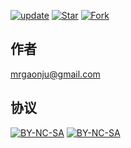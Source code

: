 

[![update][update-image]][branch-commit-url]
[![Star][star-image]][project-url]
[![Fork][fork-image]][project-url]

## 作者

mrgaonju@gmail.com

## 协议

[![BY-NC-SA][license-MIT-image]][license-MIT-url]
[![BY-NC-SA][license-BY-NC-SA-image]][license-BY-NC-SA-url]


[update-image]: https://img.shields.io/github/last-commit/wefashe/wenfsblog.svg?style=flat-square&label=update
[star-image]: https://img.shields.io/github/stars/wefashe/wenfsblog.svg?style=social&label=Star
[fork-image]: https://img.shields.io/github/forks/wefashe/wenfsblog.svg?style=social&label=Fork
[license-MIT-image]:https://img.shields.io/github/license/wefashe/wenfsblog.svg
[license-BY-NC-SA-image]:https://img.shields.io/badge/license-CC%20BY--NC--SA-green.svg?style=flat-square 


[project-url]:https://github.com/wefashe/wenfsblog
[branch-commit-url]: https://github.com/wefashe/wenfsblog/commits/master
[license-BY-NC-SA-url]: https://creativecommons.org/licenses/by-nc-sa/4.0/deed.zh
[license-MIT-url]:https://github.com/wefashe/wenfsblog/blob/master/LICENSE
